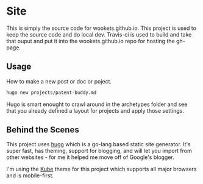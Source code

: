 
# Site

This is simply the source code for wookets.github.io. This project is used to keep the source code and do local dev. Travis-ci is used to build and take that ouput and put it into the wookets.github.io repo for hosting the gh-page.

## Usage

How to make a new post or doc or poject. 

```bash
hugo new projects/patent-buddy.md
```

Hugo is smart enought to crawl around in the archetypes folder and see that you already defined a layout for projects and apply those settings. 

## Behind the Scenes

This project uses [hugo](https://gohugo.io/) which is a go-lang based static site generator. It's super fast, has theming, support for blogging, and will let you import from other websites - for me it helped me move off of Google's blogger. 

I'm using the [Kube](http://kube.elemnts.org/) theme for this project which supports all major browsers and is mobile-first. 